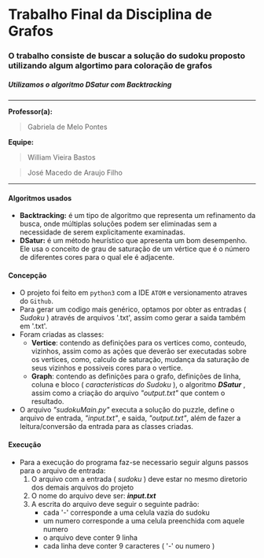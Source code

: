 # Trabalho Final da Disciplina de Grafos
### O trabalho consiste de buscar a solução do sudoku proposto utilizando algum algortimo para coloração de grafos
##### Utilizamos o algoritmo _DSatur_ com _Backtracking_
------------
**Professor(a):**
> Gabriela de Melo Pontes

**Equipe:**
> William Vieira Bastos

> José Macedo de Araujo Filho

-------------
#### Algoritmos usados
- **Backtracking:** é um tipo de algoritmo que representa um refinamento da busca, onde múltiplas soluções podem ser eliminadas sem a necessidade de serem explicitamente examinadas.
- **DSatur:** é um método heurístico que apresenta um bom desempenho. Ele usa o conceito de grau de saturação de um vértice que é o número de diferentes cores para o qual ele é adjacente.

#### Concepção
- O projeto foi feito em `python3` com a IDE `ATOM` e versionamento atraves do `Github`.
- Para gerar um codigo mais genérico, optamos por obter as entradas ( *Sudoku* ) através de arquivos '.txt', assim como gerar a saida também em '.txt'.
- Foram criadas as classes:
	- **Vertice**: contendo as definições para os vertices como, conteudo, vizinhos, assim como as ações que deverão ser executadas sobre os vertices, como, calculo de saturação, mudança da saturação de seus vizinhos e possiveis cores para o vertice.
	- **Graph**: contendo as definições para o grafo, definições de linha, coluna e bloco ( *caracteristicas do Sudoku* ), o algoritmo ***DSatur*** , assim como a criação do arquivo *"output.txt"* que contem  o resultado.
- O arquivo *"sudokuMain.py"* executa a solução do puzzle, define o arquivo de entrada, *"input.txt"*, e saida, *"output.txt"*, além de fazer a leitura/conversão da entrada para as classes criadas.

#### Execução
- Para a execução do programa faz-se necessario seguir alguns passos para o arquivo de entrada:
	1. O arquivo com a entrada ( *sudoku* ) deve estar no mesmo diretorio dos demais arquivos do projeto
	1. O nome do arquivo deve ser: ***input.txt***
	1. A escrita do arquivo deve seguir o seguinte padrão:
		- cada '-' corresponde a uma celula vazia do sudoku
		- um numero corresponde a uma celula preenchida com aquele numero
		- o arquivo deve conter 9 linha
		- cada linha deve conter 9 caracteres ( '-' ou numero )
